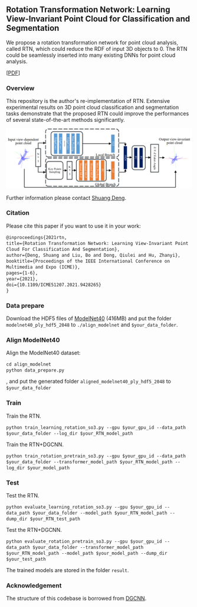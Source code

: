 ## Rotation Transformation Network: Learning View-Invariant Point Cloud for Classification and Segmentation

We propose a rotation transformation network for point cloud analysis, called RTN, which could reduce the RDF of input 3D objects to 0. The RTN could be seamlessly inserted into many existing DNNs for point cloud analysis.

[[PDF](https://ieeexplore.ieee.org/abstract/document/9428265)]

### Overview

This repository is the author's re-implementation of RTN. Extensive experimental results on 3D point cloud classification and segmentation tasks demonstrate that the proposed RTN could improve the performances of several state-of-the-art methods significantly.

<img src='./misc/architecture.png' width=1321 alt="architexture">

Further information please contact [Shuang Deng](https://ds0529.github.io/).

### Citation

Please cite this paper if you want to use it in your work:

	@inproceedings{2021rtn,
	title={Rotation Transformation Network: Learning View-Invariant Point Cloud For Classification And Segmentation}, 
	author={Deng, Shuang and Liu, Bo and Dong, Qiulei and Hu, Zhanyi},
	booktitle={Proceedings of the IEEE International Conference on Multimedia and Expo (ICME)}, 
	pages={1-6},
	year={2021},
	doi={10.1109/ICME51207.2021.9428265}
    }

### Data prepare

Download the HDF5 files of <a href="https://shapenet.cs.stanford.edu/media/modelnet40_ply_hdf5_2048.zip" target="_blank">ModelNet40</a> (416MB) and put the folder `modelnet40_ply_hdf5_2048` to `./align_modelnet` and `$your_data_folder`.

### Align ModelNet40

Align the ModelNet40 dataset:

```
cd align_modelnet
python data_prepare.py
```

, and put the generated folder `aligned_modelnet40_ply_hdf5_2048` to `$your_data_folder`

### Train

Train the RTN. 

```
python train_learning_rotation_so3.py --gpu $your_gpu_id --data_path $your_data_folder --log_dir $your_RTN_model_path
```

Train the RTN+DGCNN. 

```
python train_rotation_pretrain_so3.py --gpu $your_gpu_id --data_path $your_data_folder --transformer_model_path $your_RTN_model_path --log_dir $your_model_path
```

### Test

Test the RTN. 

```
python evaluate_learning_rotation_so3.py --gpu $your_gpu_id --data_path $your_data_folder --model_path $your_RTN_model_path --dump_dir $your_RTN_test_path
```

Test the RTN+DGCNN. 

```
python evaluate_rotation_pretrain_so3.py --gpu $your_gpu_id --data_path $your_data_folder --transformer_model_path $your_RTN_model_path --model_path $your_model_path --dump_dir $your_test_path
```

The trained models are stored in the folder `result`.

### Acknowledgement

The structure of this codebase is borrowed from [DGCNN](https://github.com/WangYueFt/dgcnn).